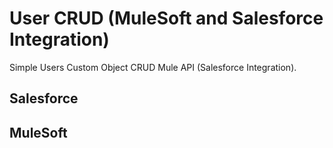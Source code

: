 # User CRUD (MuleSoft and Salesforce Integration)
Simple Users Custom Object CRUD Mule API (Salesforce Integration).

## Salesforce

## MuleSoft
